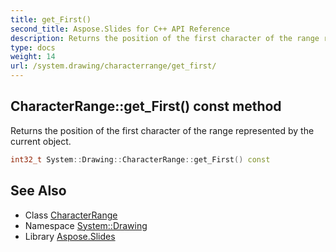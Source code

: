 ```yaml
---
title: get_First()
second_title: Aspose.Slides for C++ API Reference
description: Returns the position of the first character of the range represented by the current object.
type: docs
weight: 14
url: /system.drawing/characterrange/get_first/
---
```

## CharacterRange::get_First() const method


Returns the position of the first character of the range represented by the current object.

```cpp
int32_t System::Drawing::CharacterRange::get_First() const
```

## See Also

* Class [CharacterRange](../)
* Namespace [System::Drawing](../../)
* Library [Aspose.Slides](../../../)